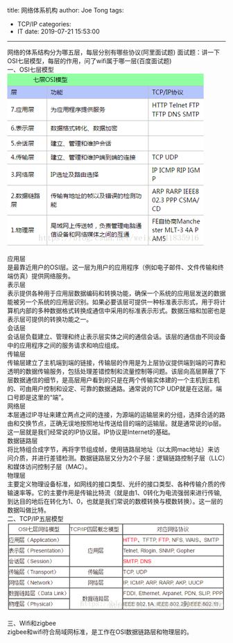 title: 网络体系机构
author: Joe Tong
tags:
  - TCP/IP
categories:
  - IT
date: 2019-07-21 15:53:00
---
网络的体系结构分为哪五层，每层分别有哪些协议(阿里面试题) 
面试题：讲一下OSI七层模型，每层的作用，问了wifi属于哪一层(百度面试题)   
一、OSI七层模型   
![upload successful](/images/pasted-14.png)
 
应用层   
是最靠近用户的OSI层。这一层为用户的应用程序（例如电子邮件、文件传输和终端仿真）提供网络服务。   
表示层   
表示提供各种用于应用层数据编码和转换功能，确保一个系统的应用层发送的数据能被另一个系统的应用层识别。如果必要该层可提供一种标准表示形式，用于将计算机内部的多种数据格式转换成通信中采用的标准表示形式。数据压缩和加密也是表示层可提供的转换功能之一。   
会话层   
会话层负载建立、管理和终止表示层实体之间的通信会话。该层的通信由不同设备中的应用程序之间的服务请求和响应组成。   
传输层  
传输层建立了主机端到端的链接，传输层的作用是为上层协议提供端到端的可靠和透明的数据传输服务，包括处理差错控制和流量控制等问题。该层向高层屏蔽了下层数据通信的细节，是高层用户看到的只是在两个传输实体建的一个主机到主机的、可由用户控制和设定、可靠的数据通路。通常说的TCP UDP就是在这层。端口号即是这里的“端”。   
网络层   
本层通过IP寻址来建立两点之间的连接，为源端的运输层来的分组，选择合适的路由和交换节点，正确无误地按照地址传送给目的端的运输层。就是通常说的ip层。这一层就是我们经常说的IP协议层。IP协议是Internet的基础。   
数据链路层   
将比特组合成字节，再将字节组成帧，使用链路层地址（以太网mac地址）来访问介质，并进行差错检测。数据链路层又分为2个子层：逻辑链路控制子层（LLC）和媒体访问控制子层（MAC）。   
物理层   
主要定义物理设备标准，如网线的接口类型、光纤的接口类型、各种传输介质的传输速率等。它的主要作用是传输比特流（就是由1、0转化为电流强弱来进行传输,到达目的地后在转化为1、0，也就是我们常说的数模转换与模数转换）。这一层的数据叫做比特。   
二、TCP/IP五层模型
![upload successful](/images/pasted-15.png)
 
三、Wifi和zigbee   
zigbee和wifi符合局域网标准，是工作在OSI数据链路层和物理层的。  

